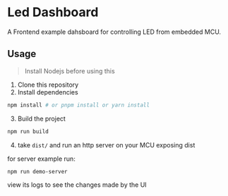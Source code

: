 # Led Dashboard

A Frontend example dahsboard for controlling LED from embedded MCU.

## Usage

> Install Nodejs before using this

1. Clone this repository
2. Install dependencies

```bash
npm install # or pnpm install or yarn install
```

3. Build the project

```bash
npm run build 
```

4. take `dist/` and run an http server on your MCU exposing dist

for server example run:

```bash
npm run demo-server
```

view its logs to see the changes made by the UI

